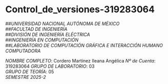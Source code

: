 # Control_de_versiones-319283064

##*UNIVERSIDAD NACIONAL AUTÓNOMA DE MÉXICO*  
##*FACULTAD DE INGENIERÍA*  
##*DIVISIÓN DE INGENIERÍA ELÉCTRICA*  
##*INGENIERÍA EN COMPUTACIÓN*  
##*LABORATORIO DE COMPUTACIÓN GRÁFICA E INTERACCIÓN HUMANO COMPUTADORA*  

*NOMBRE COMPLETO*: Cordero Martínez Ileana Angélica 
*Nº de Cuenta*: 319283064
*GRUPO DE LABORATORIO*: 03  
*GRUPO DE TEORÍA*: 05  
*SEMESTRE 2025-2*
